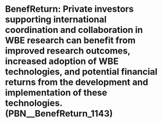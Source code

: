# BenefReturn: __Private investors supporting international coordination and collaboration in WBE research can benefit from improved research outcomes, increased adoption of WBE technologies, and potential financial returns from the development and implementation of these technologies.__ (PBN__BenefReturn_1143)

